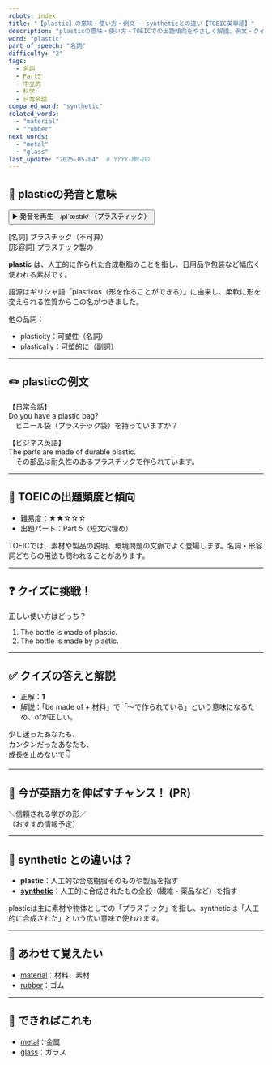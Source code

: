 ```yaml
---
robots: index
title: "【plastic】の意味・使い方・例文 ― syntheticとの違い【TOEIC英単語】"
description: "plasticの意味・使い方・TOEICでの出題傾向をやさしく解説。例文・クイズ付きでsyntheticとの違いもわかりやすく学べます。"
word: "plastic"
part_of_speech: "名詞"
difficulty: "2"
tags:
  - 名詞
  - Part5
  - 中立的
  - 科学
  - 日常会話
compared_word: "synthetic"
related_words:
  - "material"
  - "rubber"
next_words:
  - "metal"
  - "glass"
last_update: "2025-05-04"  # YYYY-MM-DD
---
```


## 🔰 plasticの発音と意味

<button class="play-audio" onclick="playTTS('plastic')">
  <span class="play-audio-main">
    ▶️ 発音を再生　/plˈæstɪk/
  </span>
  <span class="play-audio-sub">
    （プラスティック）
  </span>
</button>

[名詞] プラスチック（不可算）  
[形容詞] プラスチック製の

**plastic** は、人工的に作られた合成樹脂のことを指し、日用品や包装など幅広く使われる素材です。

語源はギリシャ語「plastikos（形を作ることができる）」に由来し、柔軟に形を変えられる性質からこの名がつきました。

他の品詞：  
- plasticity：可塑性（名詞）
- plastically：可塑的に（副詞）

---

## ✏️ plasticの例文

【日常会話】  
Do you have a plastic bag?  
　ビニール袋（プラスチック袋）を持っていますか？

【ビジネス英語】  
The parts are made of durable plastic.  
　その部品は耐久性のあるプラスチックで作られています。

---

## 🎯 TOEICの出題頻度と傾向

- 難易度：★★☆☆☆
- 出題パート：Part 5（短文穴埋め）

TOEICでは、素材や製品の説明、環境問題の文脈でよく登場します。名詞・形容詞どちらの用法も問われることがあります。

---

## ❓ クイズに挑戦！

正しい使い方はどっち？

1. The bottle is made of plastic.  
2. The bottle is made by plastic.

---

## ✅ クイズの答えと解説

- 正解：**1**
- 解説：「be made of + 材料」で「～で作られている」という意味になるため、ofが正しい。

少し迷ったあなたも、  
カンタンだったあなたも、  
成長を止めないで👇️

---

## 🚀 今が英語力を伸ばすチャンス！ (PR)

<div class="info-center">
＼信頼される学びの形／<br>  
（おすすめ情報予定）
</div>

---

## 🤔  synthetic との違いは？

- **plastic**：人工的な合成樹脂そのものや製品を指す
- **[synthetic](/word/synthetic/)**：人工的に合成されたもの全般（繊維・薬品など）を指す

plasticは主に素材や物体としての「プラスチック」を指し、syntheticは「人工的に合成された」という広い意味で使われます。

---

## 🧩 あわせて覚えたい

- [material](/word/material/)：材料、素材
- [rubber](/word/rubber/)：ゴム

---

## 📖 できればこれも

- [metal](/word/metal/)：金属
- [glass](/word/glass/)：ガラス

<!-- cvid: aid22_bid44 -->
